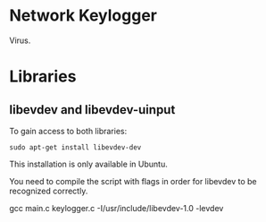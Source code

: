 # Network Keylogger

Virus.

# Libraries

## libevdev and libevdev-uinput

To gain access to both libraries:

`sudo apt-get install libevdev-dev`

This installation is only available in Ubuntu.

<!-- Note that the actual line within the scripts to include the library might not
be recognized. If you are using VS Code as your text editor, follow these
steps to solve:

1. Open the command palette (Ctrl + Shift + P)
2. Go to `C/C++: Edit Configurations (UI)`
3. Scroll down to the `Include path` section, and in the text input, type the
   path of your installed library on a new line. A common path is
   `/usr/include/libevdev-1.0/`.

If you aren't using VS Code... good luck. -->

You need to compile the script with flags in order for libevdev to be recognized correctly.

gcc main.c keylogger.c -I/usr/include/libevdev-1.0 -levdev
